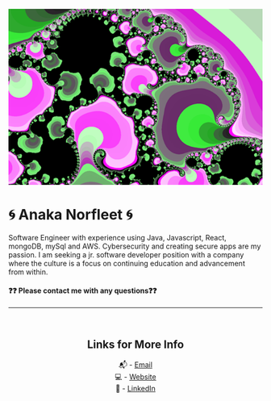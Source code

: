 ![fractal image using mandelbrot](Mando1.png)

# 🌀 Anaka Norfleet 🌀

Software Engineer with experience using Java, Javascript, React, mongoDB, mySql and AWS. Cybersecurity and creating secure apps are my passion. I am seeking a jr. software developer position with a company where the culture is a focus on continuing education and advancement from within.

#### ❓❓ Please contact me with any questions❓❓

---

<br />
<div align="center">

## Links for More Info

📬 - [Email][2] <br />
💻 - [Website][3] <br />
💁 - [LinkedIn][1]

[1]: https://linkedin.com/in/fleetster22
[2]: mailto:anakanorfleet@gmail.com
[3]: https://fleetster22.github.io/portfolio/.

</div>
